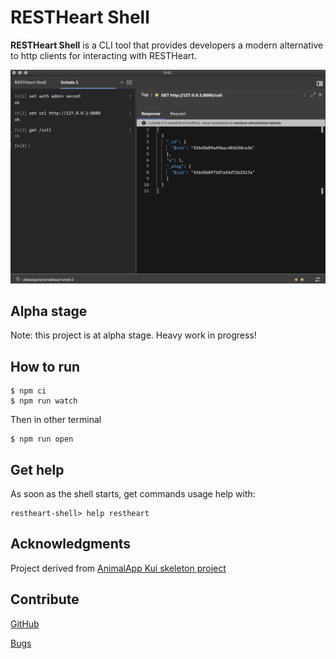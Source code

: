 # RESTHeart Shell

**RESTHeart Shell** is a CLI tool that provides developers a modern alternative to http clients for interacting with RESTHeart.

![RESTHeart Shell Image](./plugins/plugin-client-default/images/rhsImage.png)

## Alpha stage

Note: this project is at alpha stage. Heavy work in progress!

## How to run

```
$ npm ci
$ npm run watch
```

Then in other terminal

```
$ npm run open
```

## Get help

As soon as the shell starts, get commands usage help with:

```
restheart-shell> help restheart
```

## Acknowledgments

Project derived from [AnimalApp Kui skeleton project](https://github.com/IBM/kui/tree/master/docs/example/AnimalApp)

## Contribute

[GitHub](https://github.com/softinstigate/restheart-shell "RESTHeart Shell's GitHub page")

[Bugs](https://github.com/softinstigate/restheart-shell/issues/new "RESTHeart Shell's bug reporting page")
